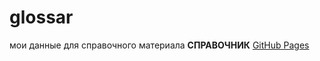# glossar
мои данные для справочного материала
 **СПРАВОЧНИК**
  [GitHub Pages](https://docs.github.com/ru/get-started/writing-on-github/getting-started-with-writing-and-formatting-on-github/basic-writing-and-formatting-syntax)
